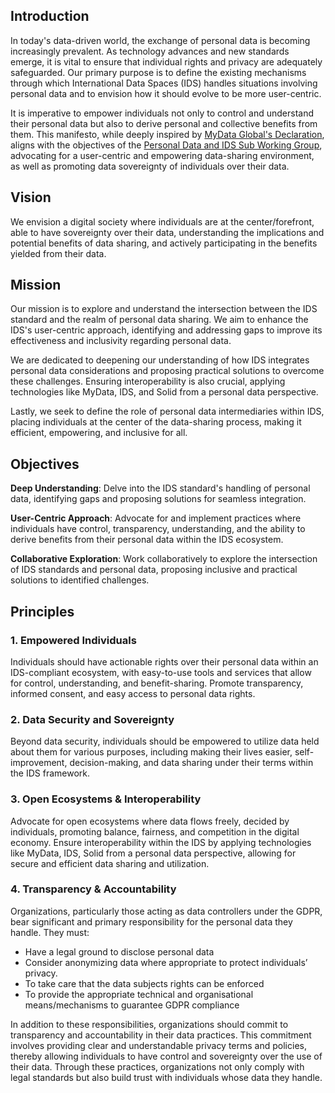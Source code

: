## Introduction
In today's data-driven world, the exchange of personal data is becoming increasingly prevalent. As technology advances and new standards emerge, it is vital to ensure that individual rights and privacy are adequately safeguarded. Our primary purpose is to define the existing mechanisms through which International Data Spaces (IDS) handles situations involving personal data and to envision how it should evolve to be more user-centric.


It is imperative to empower individuals not only to control and understand their personal data but also to derive personal and collective benefits from them. This manifesto, while deeply inspired by [MyData Global's Declaration](https://www.mydata.org/participate/declaration/), aligns with the objectives of the [Personal Data and IDS Sub Working Group](https://github.com/International-Data-Spaces-Association/Personal-Data-and-IDS), advocating for a user-centric and empowering data-sharing environment, as well as promoting data sovereignty of individuals over their data.

## Vision
We envision a digital society where individuals are at the center/forefront, able to have sovereignty over their data, understanding the implications and potential benefits of data sharing, and actively participating in the benefits yielded from their data.

## Mission
Our mission is to explore and understand the intersection between the  IDS standard and the realm of personal data sharing. We aim to enhance the IDS's user-centric approach, identifying and addressing gaps to improve its effectiveness and inclusivity regarding personal data.

We are dedicated to deepening our understanding of how IDS integrates personal data considerations and proposing practical solutions to overcome these challenges. Ensuring interoperability is also crucial, applying technologies like MyData, IDS, and Solid from a personal data perspective.

Lastly, we seek to define the role of personal data intermediaries within IDS, placing individuals at the center of the data-sharing process, making it efficient, empowering, and inclusive for all.

## Objectives
**Deep Understanding**: Delve into the IDS standard's handling of personal data, identifying gaps and proposing solutions for seamless integration.

**User-Centric Approach**: Advocate for and implement practices where individuals have control, transparency, understanding, and the ability to derive benefits from their personal data within the IDS ecosystem.

**Collaborative Exploration**: Work collaboratively to explore the intersection of IDS standards and personal data, proposing inclusive and practical solutions to identified challenges.


## Principles
### 1. Empowered Individuals
Individuals should have actionable rights over their personal data within an IDS-compliant ecosystem, with easy-to-use tools and services that allow for control, understanding, and benefit-sharing. Promote transparency, informed consent, and easy access to personal data rights.

### 2. Data Security and Sovereignty
Beyond data security, individuals should be empowered to utilize data held about them for various purposes, including making their lives easier, self-improvement, decision-making, and data sharing under their terms within the IDS framework.

### 3. Open Ecosystems & Interoperability
Advocate for open ecosystems where data flows freely, decided by individuals, promoting balance, fairness, and competition in the digital economy. Ensure interoperability within the IDS by applying technologies like MyData, IDS, Solid from a personal data perspective, allowing for secure and efficient data sharing and utilization.

### 4. Transparency & Accountability
Organizations, particularly those acting as data controllers under the GDPR, bear significant and primary responsibility for the personal data they handle. They must:

-	Have a legal ground to disclose personal data 
-	Consider anonymizing data where appropriate to protect individuals’ privacy.
-	To take care that the data subjects rights can be enforced 
-	To provide the appropriate technical and organisational means/mechanisms to guarantee GDPR compliance

In addition to these responsibilities, organizations should commit to transparency and accountability in their data practices. This commitment involves providing clear and understandable privacy terms and policies, thereby allowing individuals to have control and sovereignty over the use of their data. Through these practices, organizations not only comply with legal standards but also build trust with individuals whose data they handle.

